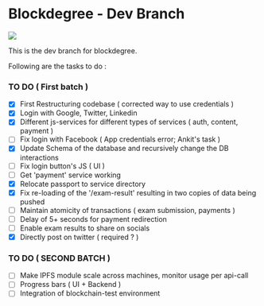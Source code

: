 # Blockdegree - Dev Branch

<img src="https://img.shields.io/badge/deploy--ready-no-red" />  

This is the dev branch for blockdegree. 

Following are the tasks to do : 
### TO DO ( First batch )
- [x] First Restructuring codebase ( corrected way to use credentials )
- [x] Login with Google, Twitter, Linkedin
- [x] Different js-services for different types of services ( auth, content, payment )
- [ ] Fix login with Facebook ( App credentials error; Ankit's task )
- [X] Update Schema of the database and recursively change the DB interactions
- [ ] Fix login button's JS ( UI )
- [ ] Get 'payment' service working
- [x] Relocate passport to service directory
- [x] Fix re-loading of the '/exam-result' resulting in two copies of data being pushed
- [ ] Maintain atomicity of transactions ( exam submission, payments )
- [ ] Delay of 5+ seconds for payment redirection
- [ ] Enable exam results to share on socials
- [X] Directly post on twitter ( required ? )

### TO DO ( SECOND BATCH )
- [ ] Make IPFS module scale across machines, monitor usage per api-call
- [ ] Progress bars ( UI + Backend )
- [ ] Integration of blockchain-test environment  